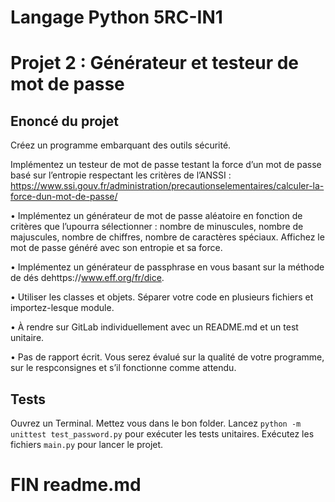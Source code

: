 # Langage Python 5RC-IN1

# Projet 2 : Générateur et testeur de mot de passe

## Enoncé du projet

Créez un programme embarquant des outils sécurité.

Implémentez un testeur de mot de passe testant la force d’un mot de passe basé sur l’entropie
respectant les critères de l’ANSSI : https://www.ssi.gouv.fr/administration/precautionselementaires/calculer-la-force-dun-mot-de-passe/

• Implémentez un générateur de mot de passe aléatoire en fonction de critères que l’upourra sélectionner : nombre de minuscules, nombre de majuscules, nombre de chiffres, nombre de caractères spéciaux. Affichez le mot de passe généré avec son entropie et sa force.

• Implémentez un générateur de passphrase en vous basant sur la méthode de dés dehttps://www.eff.org/fr/dice.

• Utiliser les classes et objets. Séparer votre code en plusieurs fichiers et importez-lesque module.

• À rendre sur GitLab individuellement avec un README.md et un test unitaire.

• Pas de rapport écrit. Vous serez évalué sur la qualité de votre programme, sur le respconsignes et s’il fonctionne comme attendu.

## Tests

Ouvrez un Terminal.
Mettez vous dans le bon folder.
Lancez `python -m unittest test_password.py` pour exécuter les tests unitaires.
Exécutez les fichiers `main.py` pour lancer le projet.

# FIN readme.md